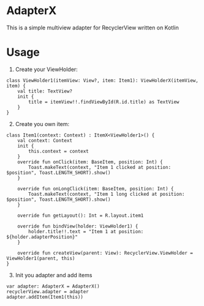 # AdapterX

This is a simple multiview adapter for RecyclerView written on Kotlin

# Usage

1. Create your ViewHolder:
```
class ViewHolder1(itemView: View?, item: Item1): ViewHolderX(itemView, item) {
    val title: TextView?
    init {
        title = itemView!!.findViewById(R.id.title) as TextView
    }
}
```
2. Create you own item:
```
class Item1(context: Context) : ItemX<ViewHolder1>() {
    val context: Context
    init {
        this.context = context
    }
    override fun onClick(item: BaseItem, position: Int) {
        Toast.makeText(context, "Item 1 clicked at position: $position", Toast.LENGTH_SHORT).show()
    }

    override fun onLongClick(item: BaseItem, position: Int) {
        Toast.makeText(context, "Item 1 long clicked at position: $position", Toast.LENGTH_SHORT).show()
    }

    override fun getLayout(): Int = R.layout.item1

    override fun bindView(holder: ViewHolder1) {
        holder.title!!.text = "Item 1 at position: ${holder.adapterPosition}"
    }

    override fun createView(parent: View): RecyclerView.ViewHolder = ViewHolder1(parent, this)
}
```
3. Init you adapter and add items
```
var adapter: AdapterX = AdapterX()
recyclerView.adapter = adapter
adapter.addItem(Item1(this))
```   
